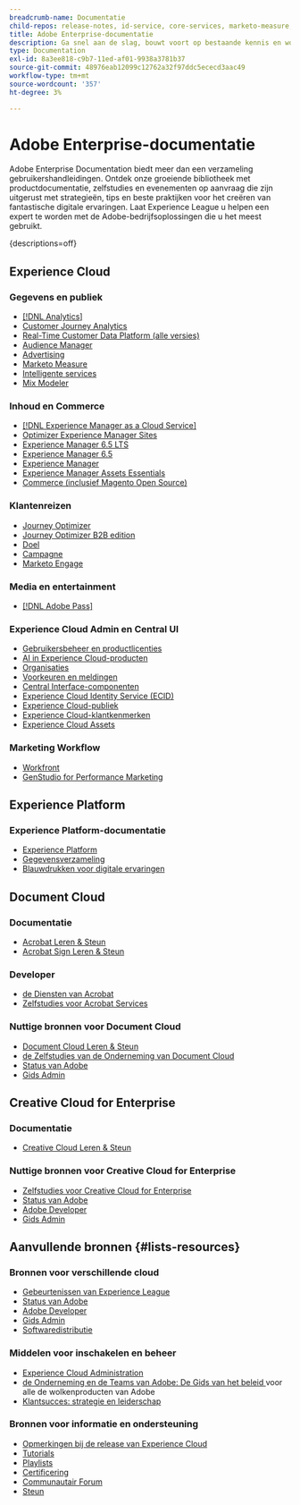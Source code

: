 ```yaml
---
breadcrumb-name: Documentatie
child-repos: release-notes, id-service, core-services, marketo-measure, deliverability-learn, dynamic-media-developer-resources, dynamic-media-classic, journeys
title: Adobe Enterprise-documentatie
description: Ga snel aan de slag, bouwt voort op bestaande kennis en word expert met uw Adobe-software door Adobe Enterprise Documentation te lezen. Toegang tot onze handleidingen, zelfstudies, afspeellijsten en opmerkingen bij de release voor Adobe Enterprise-oplossingen in Experience Cloud, Experience Platform, Document Cloud en Creative Cloud voor bedrijven.
type: Documentation
exl-id: 8a3ee818-c9b7-11ed-af01-9938a3781b37
source-git-commit: 48976eab12099c12762a32f97ddc5ececd3aac49
workflow-type: tm+mt
source-wordcount: '357'
ht-degree: 3%

---
```



# Adobe Enterprise-documentatie

Adobe Enterprise Documentation biedt meer dan een verzameling gebruikershandleidingen. Ontdek onze groeiende bibliotheek met productdocumentatie, zelfstudies en evenementen op aanvraag die zijn uitgerust met strategieën, tips en beste praktijken voor het creëren van fantastische digitale ervaringen. Laat Experience League u helpen een expert te worden met de Adobe-bedrijfsoplossingen die u het meest gebruikt.

{descriptions=off}

## Experience Cloud

### Gegevens en publiek

+ [[!DNL Analytics]](analytics.md)
+ [Customer Journey Analytics](customer-journey-analytics.md)
+ [Real-Time Customer Data Platform (alle versies)](real-time-customer-data-platform.md)
+ [Audience Manager](audience-manager.md)
+ [Advertising](advertising.md)
+ [Marketo Measure](marketo-measure.md)
+ [Intelligente services](intelligent-services.md)
+ [Mix Modeler](mix-modeler.md)

### Inhoud en Commerce

+ [[!DNL Experience Manager as a Cloud Service]](experience-manager-cloud-service.md)
+ [ Optimizer Experience Manager Sites ](https://experienceleague.adobe.com/nl/docs/experience-manager-sites-optimizer/content/home)
+ [Experience Manager 6.5 LTS](experience-manager-65-lts.md)
+ [Experience Manager 6.5](experience-manager-65.md)
+ [Experience Manager ](experience-manager-release-information#/help/using/aem-previous-versions.md)
+ [Experience Manager Assets Essentials](experience-manager-assets-essentials#help)
+ [Commerce (inclusief Magento Open Source)](commerce.md)

### Klantenreizen

+ [Journey Optimizer](journey-optimizer.md)
+ [Journey Optimizer B2B edition](journey-optimizer-b2b.md)
+ [Doel](target.md)
+ [Campagne](campaign.md)
+ [Marketo Engage](marketo-engage.md)

### Media en entertainment

+ [[!DNL Adobe Pass]](pass.md)

### Experience Cloud Admin en Central UI

+ [Gebruikersbeheer en productlicenties](core-services#/help/interface/administration/admin-console.md)
+ [AI in Experience Cloud-producten](core-services#/help/interface/features/generative-ai.md)
+ [Organisaties](core-services#/help/interface/administration/organizations.md)
+ [Voorkeuren en meldingen](core-services#/help/interface/features/account-preferences.md)
+ [Central Interface-componenten](core-services#interface)
+ [Experience Cloud Identity Service (ECID)](id-service#using)
+ [Experience Cloud-publiek](core-services#/help/interface/services/audiences/overview.md)
+ [Experience Cloud-klantkenmerken](core-services#/help/interface/services/customer-attributes/attributes.md)
+ [Experience Cloud Assets](core-services#/help/interface/services/assets/experience-cloud-assets.md)

### Marketing Workflow

+ [Workfront](workfront.md)
+ [GenStudio for Performance Marketing](genstudio-for-performance-marketing.md)

<!--
+ [Workfront Tutorials](workfront-learn#tutorials-workfront)
-->

## Experience Platform

### Experience Platform-documentatie

+ [Experience Platform](experience-platform.md)
+ [Gegevensverzameling](data-collection.md)
+ [Blauwdrukken voor digitale ervaringen](blueprints-learn#architecture)

## Document Cloud

### Documentatie

+ [ Acrobat Leren &amp; Steun ](https://helpx.adobe.com/nl/support/acrobat.html)
+ [ Acrobat Sign Leren &amp; Steun ](https://helpx.adobe.com/nl/support/sign.html)

### Developer

+ [ de Diensten van Acrobat ](https://developer.adobe.com/document-services/docs/overview/)
+ [Zelfstudies voor Acrobat Services](acrobat-services-learn#tutorials)

### Nuttige bronnen voor Document Cloud

+ [ Document Cloud Leren &amp; Steun ](https://helpx.adobe.com/nl/support/document-cloud.html)
+ [ de Zelfstudies van de Onderneming van Document Cloud ](https://experienceleague.adobe.com/docs/home-tutorials.html?lang=nl-NL#document-cloud-tutorials)
+ [ Status van Adobe ](https://status.adobe.com/)
+ [ Gids Admin ](https://helpx.adobe.com/nl/enterprise/admin-guide.html)

## Creative Cloud for Enterprise

### Documentatie

+ [ Creative Cloud Leren &amp; Steun ](https://helpx.adobe.com/nl/support/creative-cloud.html)

### Nuttige bronnen voor Creative Cloud for Enterprise

+ [Zelfstudies voor Creative Cloud for Enterprise](creative-cloud-enterprise-learn#cce-learning-hub)
+ [ Status van Adobe ](https://status.adobe.com/)
+ [ Adobe Developer ](https://developer.adobe.com/)
+ [ Gids Admin ](https://helpx.adobe.com/nl/enterprise/admin-guide.html)

## Aanvullende bronnen {#lists-resources}

### Bronnen voor verschillende cloud

+ [ Gebeurtenissen van Experience League ](https://experienceleague.adobe.com/docs/release-notes/experience-cloud/current.html?lang=nl-NL#events)
+ [ Status van Adobe ](https://status.adobe.com/)
+ [ Adobe Developer ](https://developer.adobe.com/)
+ [ Gids Admin ](https://helpx.adobe.com/nl/enterprise/admin-guide.html)
+ [Softwaredistributie](experience-cloud#software-distribution)

### Middelen voor inschakelen en beheer

+ [Experience Cloud Administration](core-services#/help/interface/administration/admin-tool-experience-cloud.md)
+ [ de Onderneming en de Teams van Adobe: De Gids van het beleid ](https://helpx.adobe.com/nl/enterprise/managing/user-guide.html) voor alle de wolkenproducten van Adobe
+ [Klantsucces: strategie en leiderschap](customer-success#customer-success)

### Bronnen voor informatie en ondersteuning

+ [Opmerkingen bij de release van Experience Cloud](release-notes#experience-cloud)
+ [Tutorials](home-tutorials.md)
+ [ Playlists ](https://experienceleague.adobe.com/nl/playlists)
+ [Certificering](certification#program)
+ [ Communautair Forum ](https://experienceleaguecommunities.adobe.com)
+ [ Steun ](https://experienceleague.adobe.com/nl?support-solution=General&support-tab=home#support)

<!--
+ [Events](events.md)
-->
